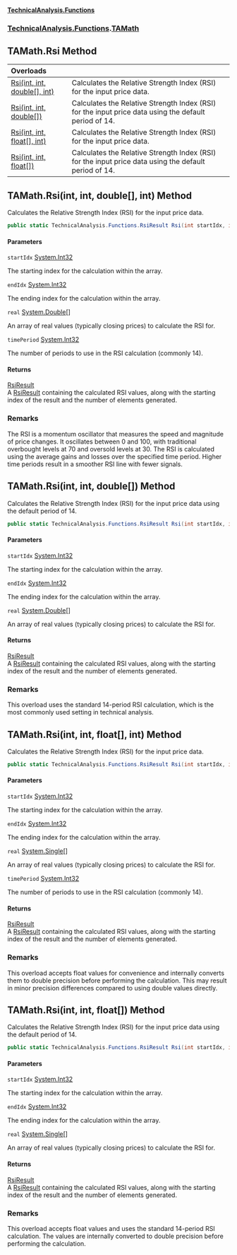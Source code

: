 #### [TechnicalAnalysis\.Functions](Atypical.TechnicalAnalysis.Functions.md 'Atypical\.TechnicalAnalysis\.Functions')
### [TechnicalAnalysis\.Functions](Atypical.TechnicalAnalysis.Functions.md#TechnicalAnalysis.Functions 'TechnicalAnalysis\.Functions').[TAMath](TAMath.md 'TechnicalAnalysis\.Functions\.TAMath')

## TAMath\.Rsi Method

| Overloads | |
| :--- | :--- |
| [Rsi\(int, int, double\[\], int\)](TAMath.Rsi.md#TechnicalAnalysis.Functions.TAMath.Rsi(int,int,double[],int) 'TechnicalAnalysis\.Functions\.TAMath\.Rsi\(int, int, double\[\], int\)') | Calculates the Relative Strength Index \(RSI\) for the input price data\. |
| [Rsi\(int, int, double\[\]\)](TAMath.Rsi.md#TechnicalAnalysis.Functions.TAMath.Rsi(int,int,double[]) 'TechnicalAnalysis\.Functions\.TAMath\.Rsi\(int, int, double\[\]\)') | Calculates the Relative Strength Index \(RSI\) for the input price data using the default period of 14\. |
| [Rsi\(int, int, float\[\], int\)](TAMath.Rsi.md#TechnicalAnalysis.Functions.TAMath.Rsi(int,int,float[],int) 'TechnicalAnalysis\.Functions\.TAMath\.Rsi\(int, int, float\[\], int\)') | Calculates the Relative Strength Index \(RSI\) for the input price data\. |
| [Rsi\(int, int, float\[\]\)](TAMath.Rsi.md#TechnicalAnalysis.Functions.TAMath.Rsi(int,int,float[]) 'TechnicalAnalysis\.Functions\.TAMath\.Rsi\(int, int, float\[\]\)') | Calculates the Relative Strength Index \(RSI\) for the input price data using the default period of 14\. |

<a name='TechnicalAnalysis.Functions.TAMath.Rsi(int,int,double[],int)'></a>

## TAMath\.Rsi\(int, int, double\[\], int\) Method

Calculates the Relative Strength Index \(RSI\) for the input price data\.

```csharp
public static TechnicalAnalysis.Functions.RsiResult Rsi(int startIdx, int endIdx, double[] real, int timePeriod);
```
#### Parameters

<a name='TechnicalAnalysis.Functions.TAMath.Rsi(int,int,double[],int).startIdx'></a>

`startIdx` [System\.Int32](https://docs.microsoft.com/en-us/dotnet/api/System.Int32 'System\.Int32')

The starting index for the calculation within the array\.

<a name='TechnicalAnalysis.Functions.TAMath.Rsi(int,int,double[],int).endIdx'></a>

`endIdx` [System\.Int32](https://docs.microsoft.com/en-us/dotnet/api/System.Int32 'System\.Int32')

The ending index for the calculation within the array\.

<a name='TechnicalAnalysis.Functions.TAMath.Rsi(int,int,double[],int).real'></a>

`real` [System\.Double](https://docs.microsoft.com/en-us/dotnet/api/System.Double 'System\.Double')[\[\]](https://docs.microsoft.com/en-us/dotnet/api/System.Array 'System\.Array')

An array of real values \(typically closing prices\) to calculate the RSI for\.

<a name='TechnicalAnalysis.Functions.TAMath.Rsi(int,int,double[],int).timePeriod'></a>

`timePeriod` [System\.Int32](https://docs.microsoft.com/en-us/dotnet/api/System.Int32 'System\.Int32')

The number of periods to use in the RSI calculation \(commonly 14\)\.

#### Returns
[RsiResult](RsiResult.md 'TechnicalAnalysis\.Functions\.RsiResult')  
A [RsiResult](RsiResult.md 'TechnicalAnalysis\.Functions\.RsiResult') containing the calculated RSI values, 
along with the starting index of the result and the number of elements generated\.

### Remarks
The RSI is a momentum oscillator that measures the speed and magnitude of price changes\.
It oscillates between 0 and 100, with traditional overbought levels at 70 and oversold levels at 30\.
The RSI is calculated using the average gains and losses over the specified time period\.
Higher time periods result in a smoother RSI line with fewer signals\.

<a name='TechnicalAnalysis.Functions.TAMath.Rsi(int,int,double[])'></a>

## TAMath\.Rsi\(int, int, double\[\]\) Method

Calculates the Relative Strength Index \(RSI\) for the input price data using the default period of 14\.

```csharp
public static TechnicalAnalysis.Functions.RsiResult Rsi(int startIdx, int endIdx, double[] real);
```
#### Parameters

<a name='TechnicalAnalysis.Functions.TAMath.Rsi(int,int,double[]).startIdx'></a>

`startIdx` [System\.Int32](https://docs.microsoft.com/en-us/dotnet/api/System.Int32 'System\.Int32')

The starting index for the calculation within the array\.

<a name='TechnicalAnalysis.Functions.TAMath.Rsi(int,int,double[]).endIdx'></a>

`endIdx` [System\.Int32](https://docs.microsoft.com/en-us/dotnet/api/System.Int32 'System\.Int32')

The ending index for the calculation within the array\.

<a name='TechnicalAnalysis.Functions.TAMath.Rsi(int,int,double[]).real'></a>

`real` [System\.Double](https://docs.microsoft.com/en-us/dotnet/api/System.Double 'System\.Double')[\[\]](https://docs.microsoft.com/en-us/dotnet/api/System.Array 'System\.Array')

An array of real values \(typically closing prices\) to calculate the RSI for\.

#### Returns
[RsiResult](RsiResult.md 'TechnicalAnalysis\.Functions\.RsiResult')  
A [RsiResult](RsiResult.md 'TechnicalAnalysis\.Functions\.RsiResult') containing the calculated RSI values, 
along with the starting index of the result and the number of elements generated\.

### Remarks
This overload uses the standard 14\-period RSI calculation, which is the most commonly used setting
in technical analysis\.

<a name='TechnicalAnalysis.Functions.TAMath.Rsi(int,int,float[],int)'></a>

## TAMath\.Rsi\(int, int, float\[\], int\) Method

Calculates the Relative Strength Index \(RSI\) for the input price data\.

```csharp
public static TechnicalAnalysis.Functions.RsiResult Rsi(int startIdx, int endIdx, float[] real, int timePeriod);
```
#### Parameters

<a name='TechnicalAnalysis.Functions.TAMath.Rsi(int,int,float[],int).startIdx'></a>

`startIdx` [System\.Int32](https://docs.microsoft.com/en-us/dotnet/api/System.Int32 'System\.Int32')

The starting index for the calculation within the array\.

<a name='TechnicalAnalysis.Functions.TAMath.Rsi(int,int,float[],int).endIdx'></a>

`endIdx` [System\.Int32](https://docs.microsoft.com/en-us/dotnet/api/System.Int32 'System\.Int32')

The ending index for the calculation within the array\.

<a name='TechnicalAnalysis.Functions.TAMath.Rsi(int,int,float[],int).real'></a>

`real` [System\.Single](https://docs.microsoft.com/en-us/dotnet/api/System.Single 'System\.Single')[\[\]](https://docs.microsoft.com/en-us/dotnet/api/System.Array 'System\.Array')

An array of real values \(typically closing prices\) to calculate the RSI for\.

<a name='TechnicalAnalysis.Functions.TAMath.Rsi(int,int,float[],int).timePeriod'></a>

`timePeriod` [System\.Int32](https://docs.microsoft.com/en-us/dotnet/api/System.Int32 'System\.Int32')

The number of periods to use in the RSI calculation \(commonly 14\)\.

#### Returns
[RsiResult](RsiResult.md 'TechnicalAnalysis\.Functions\.RsiResult')  
A [RsiResult](RsiResult.md 'TechnicalAnalysis\.Functions\.RsiResult') containing the calculated RSI values, 
along with the starting index of the result and the number of elements generated\.

### Remarks
This overload accepts float values for convenience and internally converts them to double precision
before performing the calculation\. This may result in minor precision differences compared to 
using double values directly\.

<a name='TechnicalAnalysis.Functions.TAMath.Rsi(int,int,float[])'></a>

## TAMath\.Rsi\(int, int, float\[\]\) Method

Calculates the Relative Strength Index \(RSI\) for the input price data using the default period of 14\.

```csharp
public static TechnicalAnalysis.Functions.RsiResult Rsi(int startIdx, int endIdx, float[] real);
```
#### Parameters

<a name='TechnicalAnalysis.Functions.TAMath.Rsi(int,int,float[]).startIdx'></a>

`startIdx` [System\.Int32](https://docs.microsoft.com/en-us/dotnet/api/System.Int32 'System\.Int32')

The starting index for the calculation within the array\.

<a name='TechnicalAnalysis.Functions.TAMath.Rsi(int,int,float[]).endIdx'></a>

`endIdx` [System\.Int32](https://docs.microsoft.com/en-us/dotnet/api/System.Int32 'System\.Int32')

The ending index for the calculation within the array\.

<a name='TechnicalAnalysis.Functions.TAMath.Rsi(int,int,float[]).real'></a>

`real` [System\.Single](https://docs.microsoft.com/en-us/dotnet/api/System.Single 'System\.Single')[\[\]](https://docs.microsoft.com/en-us/dotnet/api/System.Array 'System\.Array')

An array of real values \(typically closing prices\) to calculate the RSI for\.

#### Returns
[RsiResult](RsiResult.md 'TechnicalAnalysis\.Functions\.RsiResult')  
A [RsiResult](RsiResult.md 'TechnicalAnalysis\.Functions\.RsiResult') containing the calculated RSI values, 
along with the starting index of the result and the number of elements generated\.

### Remarks
This overload accepts float values and uses the standard 14\-period RSI calculation\.
The values are internally converted to double precision before performing the calculation\.